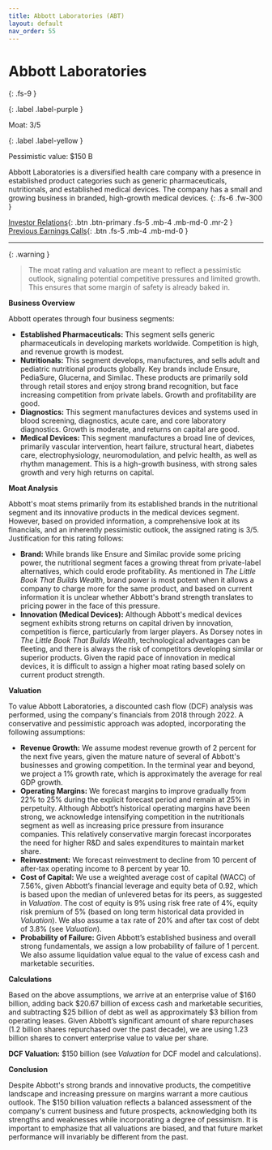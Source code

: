 ```yaml
---
title: Abbott Laboratories (ABT)
layout: default
nav_order: 55
---
```


# Abbott Laboratories
{: .fs-9 }

{: .label .label-purple }

Moat: 3/5

{: .label .label-yellow }

Pessimistic value: $150 B

Abbott Laboratories is a diversified health care company with a presence in established product categories such as generic pharmaceuticals, nutritionals, and established medical devices.  The company has a small and growing business in branded, high-growth medical devices.
{: .fs-6 .fw-300 }

[Investor Relations](https://www.google.com/search?q=ABT+investor+relations){: .btn .btn-primary .fs-5 .mb-4 .mb-md-0 .mr-2 }
[Previous Earnings Calls](https://discountingcashflows.com/company/ABT/transcripts/){: .btn .fs-5 .mb-4 .mb-md-0 }

---

{: .warning } 
>The moat rating and valuation are meant to reflect a pessimistic outlook, signaling potential competitive pressures and limited growth. This ensures that some margin of safety is already baked in.


**Business Overview**

Abbott operates through four business segments:

* **Established Pharmaceuticals:** This segment sells generic pharmaceuticals in developing markets worldwide. Competition is high, and revenue growth is modest.
* **Nutritionals:** This segment develops, manufactures, and sells adult and pediatric nutritional products globally. Key brands include Ensure, PediaSure, Glucerna, and Similac. These products are primarily sold through retail stores and enjoy strong brand recognition, but face increasing competition from private labels. Growth and profitability are good.
* **Diagnostics:** This segment manufactures devices and systems used in blood screening, diagnostics, acute care, and core laboratory diagnostics. Growth is moderate, and returns on capital are good.
* **Medical Devices:** This segment manufactures a broad line of devices, primarily vascular intervention, heart failure, structural heart, diabetes care, electrophysiology, neuromodulation, and pelvic health, as well as rhythm management. This is a high-growth business, with strong sales growth and very high returns on capital.

**Moat Analysis**

Abbott's moat stems primarily from its established brands in the nutritional segment and its innovative products in the medical devices segment. However, based on provided information, a comprehensive look at its financials, and an inherently pessimistic outlook, the assigned rating is 3/5.  Justification for this rating follows:

* **Brand:** While brands like Ensure and Similac provide some pricing power, the nutritional segment faces a growing threat from private-label alternatives, which could erode profitability.  As mentioned in *The Little Book That Builds Wealth*, brand power is most potent when it allows a company to charge more for the same product, and based on current information it is unclear whether Abbott's brand strength translates to pricing power in the face of this pressure. 
* **Innovation (Medical Devices):** Although Abbott's medical devices segment exhibits strong returns on capital driven by innovation, competition is fierce, particularly from larger players.  As Dorsey notes in *The Little Book That Builds Wealth*, technological advantages can be fleeting, and there is always the risk of competitors developing similar or superior products.  Given the rapid pace of innovation in medical devices, it is difficult to assign a higher moat rating based solely on current product strength.

**Valuation**

To value Abbott Laboratories, a discounted cash flow (DCF) analysis was performed, using the company's financials from 2018 through 2022.  A conservative and pessimistic approach was adopted, incorporating the following assumptions:

* **Revenue Growth:** We assume modest revenue growth of 2 percent for the next five years, given the mature nature of several of Abbott's businesses and growing competition. In the terminal year and beyond, we project a 1% growth rate, which is approximately the average for real GDP growth.
* **Operating Margins:** We forecast margins to improve gradually from 22% to 25% during the explicit forecast period and remain at 25% in perpetuity. Although Abbott’s historical operating margins have been strong, we acknowledge intensifying competition in the nutritionals segment as well as increasing price pressure from insurance companies. This relatively conservative margin forecast incorporates the need for higher R&D and sales expenditures to maintain market share.
* **Reinvestment:**  We forecast reinvestment to decline from 10 percent of after-tax operating income to 8 percent by year 10.
* **Cost of Capital:** We use a weighted average cost of capital (WACC) of 7.56%, given Abbott’s financial leverage and equity beta of 0.92, which is based upon the median of unlevered betas for its peers, as suggested in *Valuation*. The cost of equity is 9% using risk free rate of 4%, equity risk premium of 5% (based on long term historical data provided in *Valuation*). We also assume a tax rate of 20% and after tax cost of debt of 3.8% (see *Valuation*).
* **Probability of Failure:** Given Abbott’s established business and overall strong fundamentals, we assign a low probability of failure of 1 percent.  We also assume liquidation value equal to the value of excess cash and marketable securities.

**Calculations**

Based on the above assumptions, we arrive at an enterprise value of $160 billion, adding back $20.67 billion of excess cash and marketable securities, and subtracting $25 billion of debt as well as approximately $3 billion from operating leases. Given Abbott’s significant amount of share repurchases (1.2 billion shares repurchased over the past decade), we are using 1.23 billion shares to convert enterprise value to value per share.

**DCF Valuation:**  $150 billion (see *Valuation* for DCF model and calculations).

**Conclusion**

Despite Abbott's strong brands and innovative products, the competitive landscape and increasing pressure on margins warrant a more cautious outlook.  The $150 billion valuation reflects a balanced assessment of the company's current business and future prospects, acknowledging both its strengths and weaknesses while incorporating a degree of pessimism. It is important to emphasize that all valuations are biased, and that future market performance will invariably be different from the past.
